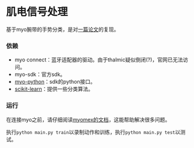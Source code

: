 # 肌电信号处理

基于myo腕带的手势分类，是对[一篇论文](https://doi.org/10.1109/AIM.2019.8868766)的复现。

### 依赖

* myo connect：蓝牙适配器的驱动。由于thalmic疑似倒闭(?)，官网已无法访问。
* myo-sdk：官方sdk。
* [myo-python](https://github.com/NiklasRosenstein/myo-python)：sdk的python接口。
* [scikit-learn](https://scikit-learn.org/stable/index.html)：提供一些分类算法。

### 运行

在连接myo之前，请仔细阅读[myomex的文档](https://github.com/mark-toma/MyoMex)，这能帮助解决很多问题。

执行`python main.py train`以录制动作和训练，执行`python main.py test`以测试。
